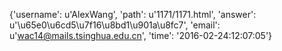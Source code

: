 {'username': u'AlexWang', 'path': u'1171/1171.html', 'answer': u'\u65e0\u6cd5\u7f16\u8bd1\u901a\u8fc7', 'email': u'wac14@mails.tsinghua.edu.cn', 'time': '2016-02-24:12:07:05'}